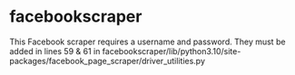 # facebookscraper
This Facebook scraper requires a username and password. They must be added in lines 59 & 61 in facebookscraper/lib/python3.10/site-packages/facebook_page_scraper/driver_utilities.py 
